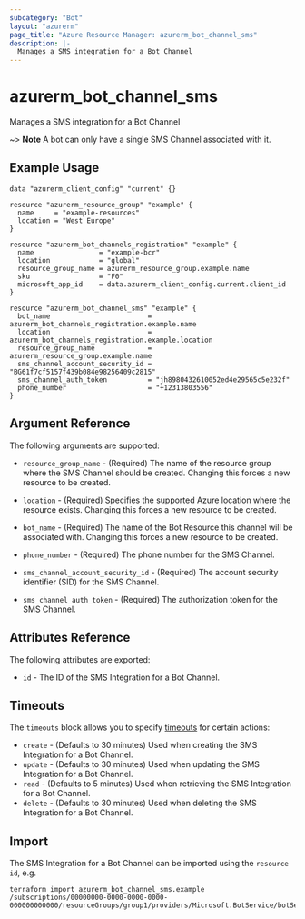 ```yaml
---
subcategory: "Bot"
layout: "azurerm"
page_title: "Azure Resource Manager: azurerm_bot_channel_sms"
description: |-
  Manages a SMS integration for a Bot Channel
---
```


# azurerm_bot_channel_sms

Manages a SMS integration for a Bot Channel

~> **Note** A bot can only have a single SMS Channel associated with it.

## Example Usage

```hcl
data "azurerm_client_config" "current" {}

resource "azurerm_resource_group" "example" {
  name     = "example-resources"
  location = "West Europe"
}

resource "azurerm_bot_channels_registration" "example" {
  name                = "example-bcr"
  location            = "global"
  resource_group_name = azurerm_resource_group.example.name
  sku                 = "F0"
  microsoft_app_id    = data.azurerm_client_config.current.client_id
}

resource "azurerm_bot_channel_sms" "example" {
  bot_name                        = azurerm_bot_channels_registration.example.name
  location                        = azurerm_bot_channels_registration.example.location
  resource_group_name             = azurerm_resource_group.example.name
  sms_channel_account_security_id = "BG61f7cf5157f439b084e98256409c2815"
  sms_channel_auth_token          = "jh8980432610052ed4e29565c5e232f"
  phone_number                    = "+12313803556"
}
```

## Argument Reference

The following arguments are supported:

* `resource_group_name` - (Required) The name of the resource group where the SMS Channel should be created. Changing this forces a new resource to be created.

* `location` - (Required) Specifies the supported Azure location where the resource exists. Changing this forces a new resource to be created.

* `bot_name` - (Required) The name of the Bot Resource this channel will be associated with. Changing this forces a new resource to be created.

* `phone_number` - (Required) The phone number for the SMS Channel.

* `sms_channel_account_security_id` - (Required) The account security identifier (SID) for the SMS Channel.

* `sms_channel_auth_token` - (Required) The authorization token for the SMS Channel.

## Attributes Reference

The following attributes are exported:

* `id` - The ID of the SMS Integration for a Bot Channel.

## Timeouts

The `timeouts` block allows you to specify [timeouts](https://www.terraform.io/language/resources/syntax#operation-timeouts) for certain actions:

* `create` - (Defaults to 30 minutes) Used when creating the SMS Integration for a Bot Channel.
* `update` - (Defaults to 30 minutes) Used when updating the SMS Integration for a Bot Channel.
* `read` - (Defaults to 5 minutes) Used when retrieving the SMS Integration for a Bot Channel.
* `delete` - (Defaults to 30 minutes) Used when deleting the SMS Integration for a Bot Channel.

## Import

The SMS Integration for a Bot Channel can be imported using the `resource id`, e.g.

```shell
terraform import azurerm_bot_channel_sms.example /subscriptions/00000000-0000-0000-0000-000000000000/resourceGroups/group1/providers/Microsoft.BotService/botServices/botService1/channels/SmsChannel
```

